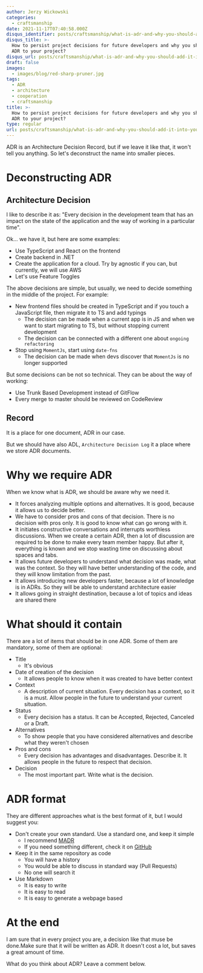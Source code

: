 ```yaml
---
author: Jerzy Wickowski
categories:
  - craftsmanship
date: 2021-11-17T07:40:58.000Z
disqus_identifier: posts/craftsmanship/what-is-adr-and-why-you-should-add-it-into-your-project
disqus_title: >-
  How to persist project decisions for future developers and why you should add
  ADR to your project?
disqus_url: posts/craftsmanship/what-is-adr-and-why-you-should-add-it-into-your-project
draft: false
images:
  - images/blog/red-sharp-pruner.jpg
tags:
  - ADR
  - architecture
  - cooperation
  - craftsmanship
title: >-
  How to persist project decisions for future developers and why you should add
  ADR to your project?
type: regular
url: posts/craftsmanship/what-is-adr-and-why-you-should-add-it-into-your-project
---
```


ADR is an Architecture Decision Record, but if we leave it like that, it won't tell you anything. So let's deconstruct the name into smaller pieces.  

# Deconstructing ADR

## Architecture Decision
I like to describe it as: "Every decision in the development team that has an impact on the state of the application and the way of working in a particular time". 

Ok... we have it, but here are some examples:
- Use TypeScript and React on the frontend
- Create backend in .NET
- Create the application for a cloud. Try by agnostic if you can, but currently, we will use AWS
- Let's use Feature Toggles

The above decisions are simple, but usually, we need to decide something in the middle of the project. For example:
- New frontend files should be created in TypeScript and if you touch a JavaScript file, then migrate it to TS and add typings
  - The decision can be made when a current app is in JS and when we want to start migrating to TS, but without stopping current development
  - The decision can be connected with a different one about `ongoing refactoring`
- Stop using `MomentJs`, start using `date-fns`
  - The decision can be made when devs discover that `MomentJs` is no longer supported

But some decisions can be not so technical. They can be about the way of working:
- Use Trunk Based Development instead of GitFlow
- Every merge to master should be reviewed on CodeReview

## Record
It is a place for one document, ADR in our case.

But we should have also ADL, `Architecture Decision Log` it a place where we store ADR documents.

# Why we require  ADR
When we know what is ADR, we should be aware why we need it.
- It forces analyzing multiple options and alternatives. It is good, because it allows us to decide better.
- We have to consider pros and cons of that decision. There is no decision with pros only. It is good to know what can go wrong with it.
- It initiates constructive conversations and interrupts worthless discussions. When we create a certain ADR, then a lot of discussion are required to be done to make every team member happy. But after it, everything is known and we stop wasting time on discussing about spaces and tabs.
- It allows future developers to understand what decision was made, what was the context. So they will have better understanding of the code, and they will know limitation from the past.
- It allows introducing new developers faster, because a lot of knowledge is in ADRs. So they will be able to understand architecture easier
- It allows going in straight destination, because a lot of topics and ideas are shared there

# What should it contain
There are a lot of items that should be in one ADR. Some of them are mandatory, some of them are optional:
- Title
  - It's obvious
- Date of creation of the decision
  - It allows people to know when it was created to have better context
- Context
  - A description of current situation. Every decision has a context, so it is a must. Allow people in the future to understand your current situation.
- Status
  - Every decision has a status. It can be Accepted, Rejected, Canceled or a Draft. 
- Alternatives
  - To show people that you have considered alternatives and describe what they weren't chosen
- Pros and cons
  - Every decision has advantages and disadvantages. Describe it. It allows people in the future to respect that decision.
- Decision
  - The most important part. Write what is the decision. 

# ADR format
They are different approaches what is the best format of it, but I would suggest you:

- Don't create your own standard. Use a standard one, and keep it simple
  - I recommend [MADR](https://github.com/adr/madr)
  - If you need something different, check it on [GitHub](https://github.com/joelparkerhenderson/architecture-decision-record)
- Keep it in the same repository as code
  - You will have a history
  - You would be able to discuss in standard way (Pull Requests)
  - No one will search it
- Use Markdown
  - It is easy to write
  - It is easy to read
  - It is easy to generate a webpage based

# At the end
I am sure that in every project you are, a decision like that muse be done.Make sure that it will be written as ADR. It doesn't cost a lot, but saves a great amount of time.

What do you think about ADR? Leave a comment below.

